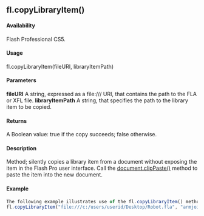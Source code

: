 ## fl.copyLibraryItem()

#### Availability

Flash Professional CS5.

#### Usage

fl.copyLibraryItem(fileURI, libraryItemPath)

#### Parameters

**fileURI** A string, expressed as a file:/// URI, that contains the path to the FLA or XFL file.
**libraryItemPath** A string, that specifies the path to the library item to be copied.

#### Returns

A Boolean value: true if the copy succeeds; false otherwise.

#### Description

Method; silently copies a library item from a document without exposing the item in the Flash Pro user interface. Call the [document.clipPaste()](#!AdobeDocs/developers-animatesdk-docs/test/Document_object/docume32.md) method to paste the item into the new document.

#### Example

```javascript
The following example illustrates use of the fl.copyLibraryItem() method to copy the armjoint-l1 library item.:
fl.copyLibraryItem("file:///c:/users/userid/Desktop/Robot.fla", "armjoint-l1"); fl.getDocumentDOM().clipPaste(true);

```